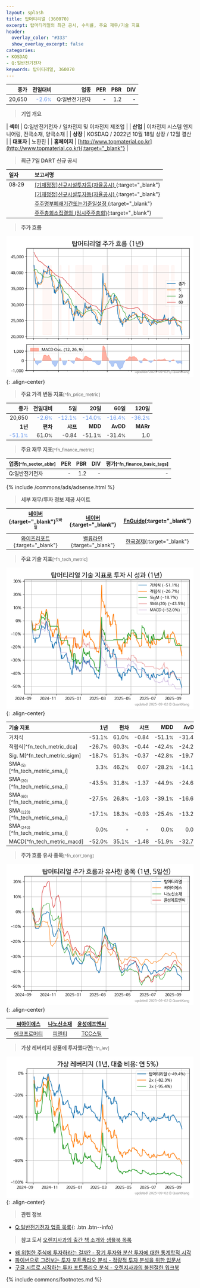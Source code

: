 ```yaml
---
layout: splash
title: 탑머티리얼 (360070)
excerpt: 탑머티리얼의 최근 공시, 수익률, 주요 재무/기술 지표
header:
  overlay_color: "#333"
  show_overlay_excerpt: false
categories:
- KOSDAQ
- Q:일반전기전자
keywords: 탑머티리얼, 360070
---
```


| **종가** | **전일대비** | **업종** | **PER** | **PBR** | **DIV** |
| -------: | -----------: | -------: | ------: | ------: | ------: |
| 20,650 | <span style="color: cornflowerblue">-2.6<small>%</small></span> | Q:일반전기전자 | - | 1.2 | - |

<!-- more -->


> **기업 개요**<a id="company"></a>

| <span style="white-space:nowrap;">**섹터**</span> | Q:일반전기전자 / 일차전지 및 이차전지 제조업 |
| <span style="white-space:nowrap;">**산업**</span> | 이차전지 시스템 엔지니어링, 전극소재, 양극소재 |
| <span style="white-space:nowrap;">**상장**</span> | KOSDAQ / 2022년 10월 18일 상장 / 12월 결산 |
| <span style="white-space:nowrap;">**대표자**</span> | 노환진 |
| <span style="white-space:nowrap;">**홈페이지**</span> | [http://www.topmaterial.co.kr](http://www.topmaterial.co.kr){:target="_blank"} |


> **최근 7일 DART 신규 공시**<a id="dart"></a>

| **일자** |      | **보고서명** |
| :------- | :--- | :----------- |
| 08&#x2011;29 | | [[기재정정]신규시설투자등(자율공시)              ](https://dart.fss.or.kr/dsaf001/main.do?rcpNo=20250829900811){:target="_blank"} |
|  | | [[기재정정]신규시설투자등(자율공시)              ](https://dart.fss.or.kr/dsaf001/main.do?rcpNo=20250829900808){:target="_blank"} |
|  | | [주주명부폐쇄기간또는기준일설정              ](https://dart.fss.or.kr/dsaf001/main.do?rcpNo=20250829900767){:target="_blank"} |
|  | | [주주총회소집결의              (임시주주총회)](https://dart.fss.or.kr/dsaf001/main.do?rcpNo=20250829900763){:target="_blank"} |


> **주가 흐름**<a id="price"></a>

![360070](/stock/images/360070.png){: .align-center}


> **주요 가격 변동 지표**<small>[^fn_price_metric]</small>

| **종가** | **전일대비** | **5일** | **20일** | **60일** | **120일** |
| -------: | -----------: | ------: | -------: | -------: | --------: |
| 20,650 | <span style="color: cornflowerblue">-2.6<small>%</small></span> | <span style="color: cornflowerblue">-12.1<small>%</small></span> | <span style="color: cornflowerblue">-14.0<small>%</small></span> | <span style="color: cornflowerblue">-16.4<small>%</small></span> | <span style="color: cornflowerblue">-36.2<small>%</small></span> |
| **1년** | **편차** | **샤프** | **MDD** | **AvDD** | **MARr** |
| <span style="color: cornflowerblue">-51.1<small>%</small></span> | 61.0<small>%</small> | -0.84 | -51.1<small>%</small> | -31.4<small>%</small> | 1.0 |


> **주요 재무 지표**<small>[^fn_finance_metric]</small>

| **업종**<small>[^fn_sector_abbr]</small> | **PER** | **PBR** | **DIV** | **평가**<small>[^fn_finance_basic_tags]</small> |
| :--------------------------------------- | ------: | ------: | ------: | ----------------------------------------------: |
| Q:일반전기전자 | - | 1.2 | - | - |



{% include /commons/ads/adsense.html %}

> **세부 재무/투자 정보 제공 사이트**

| [네이버](https://m.stock.naver.com/domestic/stock/360070/finance/summary){:target="_blank"}<sup><small>모바일</small></sup> | [네이버](https://finance.naver.com/item/coinfo.naver?code=360070){:target="_blank"} | [FnGuide](https://comp.fnguide.com/SVO2/ASP/SVD_Invest.asp?gicode=A360070&MenuYn=Y){:target="_blank"} |
| :---: | :---: | :---: |
| [와이즈리포트](https://comp.wisereport.co.kr/company/c1040001.aspx?cmp_cd=360070){:target="_blank"} | [밸류라인](https://www.valueline.co.kr/finance/summary/360070){:target="_blank"} | [한국경제](https://markets.hankyung.com/stock/360070/financial-summary){:target="_blank"} |


> **주요 기술 지표**<small>[^fn_tech_metric]</small>


![360070](/stock/images/360070_tech.png){: .align-center}

| **기술 지표** | **1년** | **편차** | **샤프** | **MDD** | **AvDD** |
| :------------ | ------: | -----------: | -------: | ------: | -------: |
| 거치식 | -51.1<small>%</small> | 61.0<small>%</small> | -0.84 | -51.1<small>%</small> | -31.4<small>%</small> |
| 적립식[^fn_tech_metric_dca] | -26.7<small>%</small> | 60.3<small>%</small> | -0.44 | -42.4<small>%</small> | -24.2<small>%</small> |
| Sig. M[^fn_tech_metric_sigm] | -18.7<small>%</small> | 51.3<small>%</small> | -0.37 | -42.8<small>%</small> | -19.7<small>%</small> |
| SMA<small><sub>(5)</sub></small>[^fn_tech_metric_sma_i] | 3.3<small>%</small> | 46.2<small>%</small> | 0.07 | -28.2<small>%</small> | -14.1<small>%</small> |
| SMA<small><sub>(20)</sub></small>[^fn_tech_metric_sma_i] | -43.5<small>%</small> | 31.8<small>%</small> | -1.37 | -44.9<small>%</small> | -24.6<small>%</small> |
| SMA<small><sub>(60)</sub></small>[^fn_tech_metric_sma_i] | -27.5<small>%</small> | 26.8<small>%</small> | -1.03 | -39.1<small>%</small> | -16.6<small>%</small> |
| SMA<small><sub>(120)</sub></small>[^fn_tech_metric_sma_i] | -17.1<small>%</small> | 18.3<small>%</small> | -0.93 | -25.4<small>%</small> | -13.2<small>%</small> |
| SMA<small><sub>(240)</sub></small>[^fn_tech_metric_sma_i] | 0.0<small>%</small> | - | - | 0.0<small>%</small> | 0.0<small>%</small> |
| MACD[^fn_tech_metric_macd] | -52.0<small>%</small> | 35.1<small>%</small> | -1.48 | -51.9<small>%</small> | -32.7<small>%</small> |


> **주가 흐름 유사 종목**<a id="corr"></a><small>[^fn_corr_long]</small>

![360070](/stock/images/360070_corr.png){: .align-center}

|       | [씨아이에스](/222080/) | [나노신소재](/121600/) | [윤성에프앤씨](/372170/) |
| :---: | :------------------------------------: | :------------------------------------: | :------------------------------------: |
|       | [에코프로머티](/450080/) | [피엔티](/137400/) | [TCC스틸](/002710/) |


> **가상 레버리지 상품에 투자했다면**<a id="2x"></a><small>[^fn_lev]</small>

![360070](/stock/images/360070_2x.png){: .align-center}


> **관련 정보**

- [Q:일반전기전자 업종 목록](/stats/sector/kosdaq_업종_일반전기전자_종목/){: .btn .btn--info}

> **참고 도서** [오렌지사과의 출간 책 소개와 샘플북 목록](https://kongdori.tistory.com/691)

- [왜 위험한 주식에 투자하라는 걸까? - 장기 투자와 분산 투자에 대한 통계학적 시각](https://kongdori.tistory.com/421)
- [파이썬으로 그려보는 투자 포트폴리오 분석  - 정량적 투자 분석을 위한 입문서](https://kongdori.tistory.com/643)
- [구글 시트로 시작하는 투자 포트폴리오 분석 - 오렌지사과의 불친절한 워크북](https://kongdori.tistory.com/449)


{% include commons/footnotes.md %}